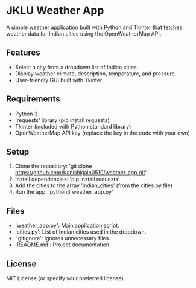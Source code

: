 # JKLU Weather App

A simple weather application built with Python and Tkinter that fetches weather data for Indian cities using the OpenWeatherMap API.

## Features
- Select a city from a dropdown list of Indian cities.
- Display weather climate, description, temperature, and pressure.
- User-friendly GUI built with Tkinter.

## Requirements
- Python 3
- 'requests' library (pip install requests)
- Tkinter (included with Python standard library)
- OpenWeatherMap API key (replace the key in the code with your own)

## Setup
1. Clone the repository: 'git clone https://github.com/Kanishkjain0510/weather-app.git'
2. Install dependencies: 'pip install requests'
3. Add the cities to the array 'indian_cities' (from the cities.py file)
4. Run the app: 'python3 weather_app.py'

## Files
- 'weather_app.py': Main application script.
- 'cities.py': List of Indian cities used in the dropdown.
- '.gitignore': Ignores unnecessary files.
- 'README.md': Project documentation.

## License
MIT License (or specify your preferred license).